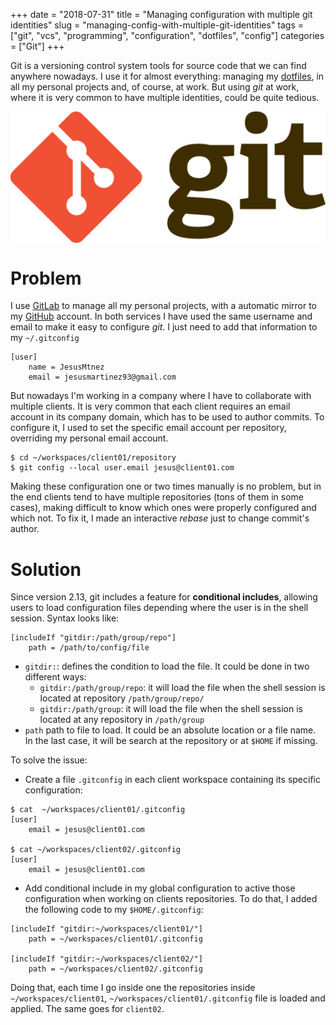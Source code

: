 +++
date = "2018-07-31"
title = "Managing configuration with multiple git identities"
slug = "managing-config-with-multiple-git-identities"
tags = ["git", "vcs", "programming", "configuration", "dotfiles", "config"]
categories = ["Git"]
+++

Git is a versioning control system tools for source code that we can find anywhere nowadays. I use it for almost everything: managing my [dotfiles](https://gitlab.com/JesusMtnez/dotfiles), in all my personal projects and, of course, at work. But using _git_ at work, where it is very common to have multiple identities, could be quite tedious.

<img style="display: block; margin-left: auto; margin-right: auto" src="/images/git-logo.png">

# Problem

I use [GitLab](https://gitlab.com/JesusMtnez) to manage all my personal projects, with a automatic mirror to my [GitHub](https://github.com/JesusMtnez) account. In both services I have used the same username and email to make it easy to configure _git_. I just need to add that information to my `~/.gitconfig`

```
[user]
    name = JesusMtnez
    email = jesusmartinez93@gmail.com
```

But nowadays I'm working in a company where I have to collaborate with multiple clients. It is very common that each client requires an email account in its company domain, which has to be used to author commits. To configure it, I used to set the specific email account per repository, overriding my personal email account.

```
$ cd ~/workspaces/client01/repository
$ git config --local user.email jesus@client01.com
```

Making these configuration one or two times manually is no problem, but in the end clients tend to have multiple repositories (tons of them in some cases), making difficult to know which ones were properly configured and which not. To fix it, I made an interactive _rebase_ just to change commit's author.

# Solution

Since version 2.13, git includes a feature for **conditional includes**, allowing users to load configuration files depending where the user is in the shell session. Syntax looks like:

```
[includeIf "gitdir:/path/group/repo"]
    path = /path/to/config/file
```

- `gitdir:`: defines the condition to load the file. It could be done in two different ways:
    - `gitdir:/path/group/repo`: it will load the file when the shell session is located at repository `/path/group/repo/`
    - `gitdir:/path/group`: it will load the file when the shell session is located at any repository in  `/path/group`
- `path` path to file to load. It could be an absolute location or a file name. In the last case, it will be search at the repository or at `$HOME` if missing.

To solve the issue:

* Create a file `.gitconfig` in each client workspace containing its specific configuration:

```
$ cat  ~/workspaces/client01/.gitconfig
[user]
    email = jesus@client01.com

$ cat ~/workspaces/client02/.gitconfig
[user]
    email = jesus@client01.com

```

* Add conditional include in my global configuration to active those configuration when working on clients repositories. To do that, I added the following code to my `$HOME/.gitconfig`:

```
[includeIf "gitdir:~/workspaces/client01/"]
    path = ~/workspaces/client01/.gitconfig

[includeIf "gitdir:~/workspaces/client02/"]
    path = ~/workspaces/client02/.gitconfig
```

Doing that, each time I go inside one the repositories inside `~/workspaces/client01`, `~/workspaces/client01/.gitconfig` file is loaded and applied. The same goes for `client02`.

